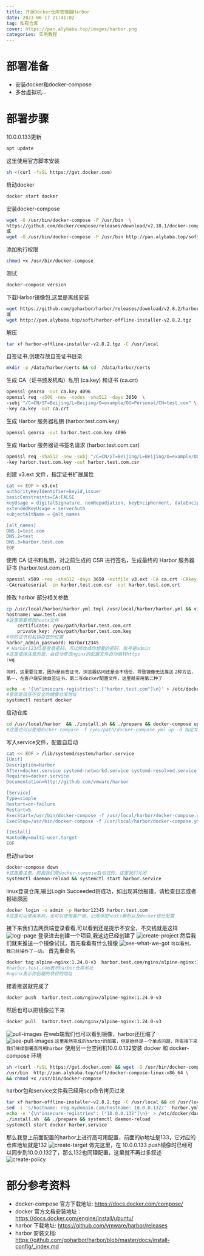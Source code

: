 ```yaml
---
title: 开源Docker仓库管理器Harbor
date: 2023-06-17 21:41:02
tag: 私有仓库
cover: https://pan.alybaba.top/images/harbor.png
categories: 实用教程
---
```


# 部署准备
- 安装docker和docker-compose
- 多台虚拟机...
# 部署步骤
10.0.0.133更新
```bash
apt update
```
这里使用官方脚本安装
```bash
sh <(curl -fsSL https://get.docker.com)
```
启动docker
```bash
docker start docker
```
安装docker-compose
```bash
wget -O /usr/bin/docker-compose -P /usr/bin  \
https://github.com/docker/compose/releases/download/v2.18.1/docker-compose-linux-x86_64
或
wget -O /usr/bin/docker-compose -P /usr/bin http://pan.alybaba.top/soft/docker-compose-linux-x86_64
```
添加执行权限
```bash
chmod +x /usr/bin/docker-compose
```
测试
```bash
docker-compose version
```
下载Harbor镜像包,这里是离线安装
```bash
wget https://github.com/goharbor/harbor/releases/download/v2.8.2/harbor-offline-installer-v2.8.2.tgz
或
wget http://pan.alybaba.top/soft/harbor-offline-installer-v2.8.2.tgz
```
解压
```bash
tar xf harbor-offline-installer-v2.8.2.tgz -C /usr/local  
```
自签证书,创建存放自签证书目录
```bash
mkdir -p /data/harbor/certs && cd  /data/harbor/certs
```
生成 CA（证书颁发机构）私钥 (ca.key) 和证书 (ca.crt)
```bash
openssl genrsa -out ca.key 4096
openssl req -x509 -new -nodes -sha512 -days 3650  \
-subj "/C=CN/ST=Beijing/L=Beijing/O=example/OU=Personal/CN=test.com" \ 
-key ca.key -out ca.crt
```
生成 Harbor 服务器私钥 (harbor.test.com.key)
```bash
openssl genrsa -out harbor.test.com.key 4096
```
生成 Harbor 服务器证书签名请求 (harbor.test.com.csr)
```bash
openssl req -sha512 -new -subj "/C=CN/ST=Beijing/L=Beijing/O=example/OU=Personal/CN=harbor.test.com" \
-key harbor.test.com.key -out harbor.test.com.csr
```
创建 v3.ext 文件，指定证书扩展属性
```bash
cat << EOF > v3.ext 
authorityKeyIdentifier=keyid,issuer
basicConstraints=CA:FALSE
keyUsage = digitalSignature, nonRepudiation, keyEncipherment, dataEncipherment
extendedKeyUsage = serverAuth
subjectAltName = @alt_names

[alt_names]
DNS.1=test.com
DNS.2=test
DNS.3=harbor.test.com
EOF
```
使用 CA 证书和私钥，对之前生成的 CSR 进行签名，生成最终的 Harbor 服务器证书 (harbor.test.com.crt)
```bash
openssl x509 -req -sha512 -days 3650 -extfile v3.ext -CA ca.crt -CAkey ca.key \
-CAcreateserial -in harbor.test.com.csr -out harbor.test.com.crt
```
修改 harbor 部分相关参数
```bash
cp /usr/local/harbor/harbor.yml.tmpl /usr/local/harbor/harbor.yml && vim /usr/local/harbor/harbor.yml
hostname: www.test.com
#这里需要修改hosts文件
    certificate: /you/path/harbor.test.com.crt
    private_key: /you/path/harbor.test.com.key
#你的证书和私钥存放的位置
harbor_admin_password: Harbor12345
# Harbor12345是登录密码，可以修改成你想要的密码，账号是admin
#这里值得注意的是，会自动修改nginx的配置文件自动跳转https
:wq
```
`同时，这里要注意，因为是自签证书，浏览器访问还是会不信任，导致镜像无法推送`
`2种方法，第一，在客户端安装自签证书，第二写docker配置文件，这里就采用第二种了`
```bash
echo -e '{\n"insecure-registries": ["harbor.test.com"]\n}' > /etc/docker/daemon.json
#意思是信任不安全的镜像仓库地址
systemctl restart docker
```
启动仓库
```bash
cd /usr/local/harbor  && ./install.sh && ./prepare && docker-compose up -d
#这里也可以使用docker-compose -f /you/path/docker-compose.yml up -d 指定文件所在路径后台启动
```
写入service文件，配置自启动
```bash
cat << EOF > /lib/systemd/system/harbor.service 
[Unit]
Description=Harbor
After=docker.service systemd-networkd.service systemd-resolved.service
Requires=docker.service
Documentation=http://github.com/vmware/harbor

[Service]
Type=simple
Restart=on-failure
Restart=5
ExecStart=/usr/bin/docker-compose -f /usr/local/harbor/docker-compose.yml up
ExecStop=/usr/bin/docker-compose -f /usr/local/harbor/docker-compose.yml down

[Install]
WantedBy=multi-user.target
EOF
```
启动harbor
```bash
docker-compose down
#这里要注意，前面我们用docker-compose启动过的，这里我们关闭
systemctl daemon-reload && systemctl start harbor.service
```
linux登录仓库,输出Login Succeeded则成功，如出现其他报错，请检查日志或者报错原因
```bash
docker login -u admin -p Harbor12345 harbor.test.com
#这里可以使用本机，也可以使用客户端，记得添加hosts解析以及docker信任配置
```
接下来我们去网页端登录看看,可以看到还是提示不安全，不交钱就是这样
![logi-page](/images/harbor-login.jpg)
登录进去创建一个项目,我这边已经创建了
![create-project](/images/harbor-create.jpg)
然后我们就来推送一个镜像试试，首先看看有什么镜像
![see-what-we-got](/images/harbor-docker-images.jpg)
`可以看到，我已经操作了一边。`
首先重命名
```bash
docker tag alpine-nginx:1.24.0-v3  harbor.test.com/nginx/alpine-nginx:1.24.0-v3
#harbor.test.com表示harbor仓库地址
#nginx表示你创建的项目的地址
```
接着推送就完成了
```bash
docker push  harbor.test.com/nginx/alpine-nginx:1.24.0-v3
```
然后也可以把镜像拉下来
```bash
docker pull  harbor.test.com/nginx/alpine-nginx:1.24.0-v3
```
![pull-images](/images/harbor-pull.jpg)
在web端我们也可以看到镜像，harbor还压缩了
![see-pull-images](/images/harbor-images.jpg)
`这里虽然完成的harbor的部署，但是始终是一个单点问题，所有接下来我们继续部署高可用harbor`
使用另一台空闲机10.0.0.132安装 docker 和 docker-compose 环境
```bash
sh <(curl -fsSL https://get.docker.com) && wget -O /usr/bin/docker-compose  -P \
/usr/bin  http://pan.alybaba.top/soft/docker-compose-linux-x86_64 \
&& chmod +x /usr/bin/docker-compose
```
harbor包和service文件我已经用scp命令拷贝过来
```bash
tar xf harbor-offline-installer-v2.8.2.tgz -C /usr/local && cd /usr/local/harbor
sed -i 's/hostname: reg.mydomain.com/hostname: 10.0.0.132/'  harbor.yml
echo -e '{\n"insecure-registries": ["10.0.0.132"]\n}' > /etc/docker/daemon.json
./install.sh  && ./prepare && systemctl daemon-reload
systemctl start docker harbor.service
```
那么我登上前面配置的harbor上进行高可用配置，前面的ip地址是133，它对应的仓库地址就是132
![create-target](/images/harbor-hight-use.jpg)
做完这里，在 10.0.0.133  push镜像时已经可以同步到10.0.0.132了，那么132也同理配置，这里就不再过多叙述
![create-policy](/images/harbor-hight-use-2.jpg)
# 部分参考资料
- docker-compose 官方下载地址: https://docs.docker.com/compose/
- docker 官方文档安装地址：https://docs.docker.com/engine/install/ubuntu/
- harbor 下载地址: https://github.com/vmware/harbor/releases
- harbor 安装文档: https://github.com/goharbor/harbor/blob/master/docs/install-config/_index.md
